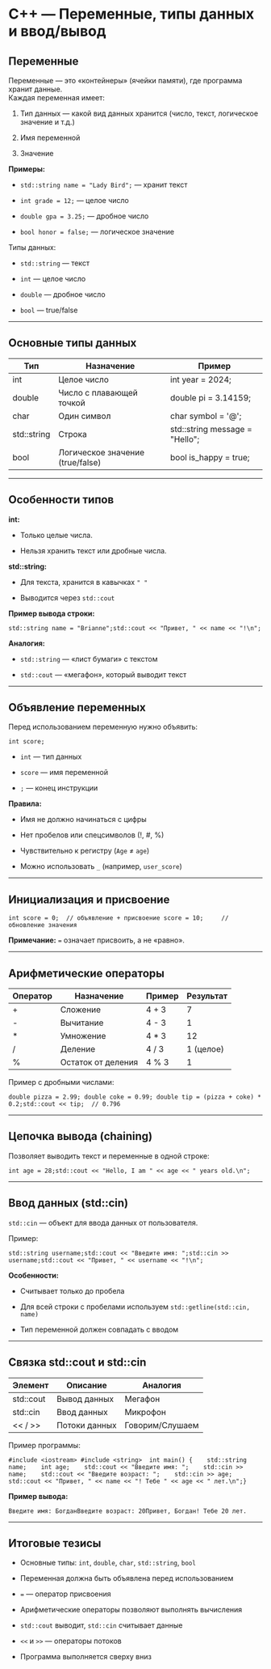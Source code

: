 C++ — Переменные, типы данных и ввод/вывод
==========================================

Переменные
----------

Переменные — это «контейнеры» (ячейки памяти), где программа хранит данные.  
Каждая переменная имеет:

1. Тип данных — какой вид данных хранится (число, текст, логическое значение и т.д.)

2. Имя переменной

3. Значение

**Примеры:**

* `std::string name = "Lady Bird";` — хранит текст

* `int grade = 12;` — целое число

* `double gpa = 3.25;` — дробное число

* `bool honor = false;` — логическое значение

Типы данных:

* `std::string` — текст

* `int` — целое число

* `double` — дробное число

* `bool` — true/false

* * *

Основные типы данных
--------------------

| Тип         | Назначение                       | Пример                         |
| ----------- | -------------------------------- | ------------------------------ |
| int         | Целое число                      | int year = 2024;               |
| double      | Число с плавающей точкой         | double pi = 3.14159;           |
| char        | Один символ                      | char symbol = '@';             |
| std::string | Строка                           | std::string message = "Hello"; |
| bool        | Логическое значение (true/false) | bool is_happy = true;          |

* * *

Особенности типов
-----------------

**int:**

* Только целые числа.

* Нельзя хранить текст или дробные числа.

**std::string:**

* Для текста, хранится в кавычках `" "`

* Выводится через `std::cout`

**Пример вывода строки:**

`std::string name = "Brianne";std::cout << "Привет, " << name << "!\n";`

**Аналогия:**

* `std::string` — «лист бумаги» с текстом

* `std::cout` — «мегафон», который выводит текст

* * *

Объявление переменных
---------------------

Перед использованием переменную нужно объявить:

`int score;`

* `int` — тип данных

* `score` — имя переменной

* `;` — конец инструкции

**Правила:**

* Имя не должно начинаться с цифры

* Нет пробелов или спецсимволов (!, #, %)

* Чувствительно к регистру (`Age` ≠ `age`)

* Можно использовать `_` (например, `user_score`)

* * *

Инициализация и присвоение
--------------------------

`int score = 0;  // объявление + присвоение score = 10;     // обновление значения`

**Примечание:** `=` означает присвоить, а не «равно».

* * *

Арифметические операторы
------------------------

| Оператор | Назначение         | Пример | Результат |
| -------- | ------------------ | ------ | --------- |
| +        | Сложение           | 4 + 3  | 7         |
| -        | Вычитание          | 4 - 3  | 1         |
| *        | Умножение          | 4 * 3  | 12        |
| /        | Деление            | 4 / 3  | 1 (целое) |
| %        | Остаток от деления | 4 % 3  | 1         |

Пример с дробными числами:

`double pizza = 2.99; double coke = 0.99; double tip = (pizza + coke) * 0.2;std::cout << tip;  // 0.796`

* * *

Цепочка вывода (chaining)
-------------------------

Позволяет выводить текст и переменные в одной строке:

`int age = 28;std::cout << "Hello, I am " << age << " years old.\n";`

* * *

Ввод данных (std::cin)
----------------------

`std::cin` — объект для ввода данных от пользователя.

Пример:

`std::string username;std::cout << "Введите имя: ";std::cin >> username;std::cout << "Привет, " << username << "!\n";`

**Особенности:**

* Считывает только до пробела

* Для всей строки с пробелами используем `std::getline(std::cin, name)`

* Тип переменной должен совпадать с вводом

* * *

Связка std::cout и std::cin
---------------------------

| Элемент   | Описание      | Аналогия        |
| --------- | ------------- | --------------- |
| std::cout | Вывод данных  | Мегафон         |
| std::cin  | Ввод данных   | Микрофон        |
| << / >>   | Потоки данных | Говорим/Слушаем |

Пример программы:

`#include <iostream> #include <string>  int main() {    std::string name;    int age;    std::cout << "Введите имя: ";    std::cin >> name;    std::cout << "Введите возраст: ";    std::cin >> age;    std::cout << "Привет, " << name << "! Тебе " << age << " лет.\n";}`

**Пример вывода:**

`Введите имя: БогданВведите возраст: 20Привет, Богдан! Тебе 20 лет.`

* * *

Итоговые тезисы
---------------

* Основные типы: `int`, `double`, `char`, `std::string`, `bool`

* Переменная должна быть объявлена перед использованием

* `=` — оператор присвоения

* Арифметические операторы позволяют выполнять вычисления

* `std::cout` выводит, `std::cin` считывает данные

* `<<` и `>>` — операторы потоков

* Программа выполняется сверху вниз
